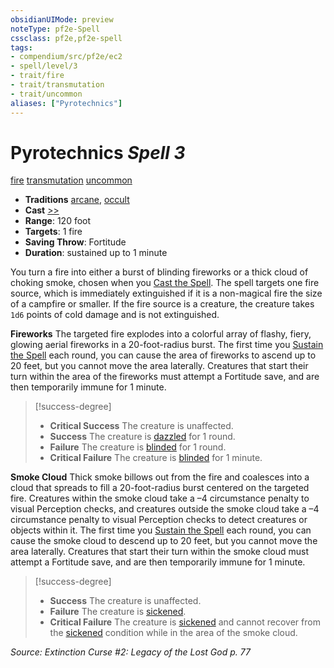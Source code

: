 ```yaml
---
obsidianUIMode: preview
noteType: pf2e-Spell
cssclass: pf2e,pf2e-spell
tags:
- compendium/src/pf2e/ec2
- spell/level/3
- trait/fire
- trait/transmutation
- trait/uncommon
aliases: ["Pyrotechnics"]
---
```

# Pyrotechnics *Spell 3*   
[fire](rules/traits/fire.md "Fire Energy & Element Trait")  [transmutation](rules/traits/transmutation.md "Transmutation School Trait")  [uncommon](rules/traits/uncommon.md "Uncommon Rarity Trait")  

- **Traditions** [arcane](rules/traits/arcane.md "Arcane Tradition Trait"), [occult](rules/traits/occult.md "Occult Tradition Trait")
- **Cast** [>>](rules/core-rulebook/chapter-9-playing-the-game.md#Actions "Two-Action") 
- **Range**: 120 foot
- **Targets**: 1 fire
- **Saving Throw**: Fortitude
- **Duration**: sustained up to 1 minute

You turn a fire into either a burst of blinding fireworks or a thick cloud of choking smoke, chosen when you [Cast the Spell](rules/actions/cast-a-spell.md). The spell targets one fire source, which is immediately extinguished if it is a non-magical fire the size of a campfire or smaller. If the fire source is a creature, the creature takes `1d6` points of cold damage and is not extinguished.

**Fireworks** The targeted fire explodes into a colorful array of flashy, fiery, glowing aerial fireworks in a 20-foot-radius burst. The first time you [Sustain the Spell](rules/actions/sustain-a-spell.md) each round, you can cause the area of fireworks to ascend up to 20 feet, but you cannot move the area laterally. Creatures that start their turn within the area of the fireworks must attempt a Fortitude save, and are then temporarily immune for 1 minute.

> [!success-degree] 
> - **Critical Success** The creature is unaffected.
> - **Success** The creature is [dazzled](rules/conditions.md#Dazzled) for 1 round.
> - **Failure** The creature is [blinded](rules/conditions.md#Blinded) for 1 round.
> - **Critical Failure** The creature is [blinded](rules/conditions.md#Blinded) for 1 minute.

**Smoke Cloud** Thick smoke billows out from the fire and coalesces into a cloud that spreads to fill a 20-foot-radius burst centered on the targeted fire. Creatures within the smoke cloud take a –4 circumstance penalty to visual Perception checks, and creatures outside the smoke cloud take a –4 circumstance penalty to visual Perception checks to detect creatures or objects within it. The first time you [Sustain the Spell](rules/actions/sustain-a-spell.md) each round, you can cause the smoke cloud to descend up to 20 feet, but you cannot move the area laterally. Creatures that start their turn within the smoke cloud must attempt a Fortitude save, and are then temporarily immune for 1 minute.

> [!success-degree] 
> - **Success** The creature is unaffected.
> - **Failure** The creature is [sickened](rules/conditions.md#Sickened).
> - **Critical Failure** The creature is [sickened](rules/conditions.md#Sickened) and cannot recover from the [sickened](rules/conditions.md#Sickened) condition while in the area of the smoke cloud.

*Source: Extinction Curse #2: Legacy of the Lost God p. 77*